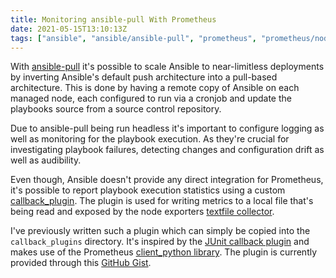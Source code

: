 ```yaml
---
title: Monitoring ansible-pull With Prometheus
date: 2021-05-15T13:10:13Z
tags: ["ansible", "ansible/ansible-pull", "prometheus", "prometheus/node-exporter"]
---
```


With [ansible-pull][docs.ansible.com:cli:ansible-pull] it's possible to scale Ansible to near-limitless deployments by
inverting Ansible's default push architecture into a pull-based architecture. This is done by having a remote copy of
Ansible on each managed node, each configured to run via a cronjob and update the playbooks source from a source control
repository.

Due to ansible-pull being run headless it's important to configure logging as well as monitoring for the playbook
execution. As they're crucial for investigating playbook failures, detecting changes and configuration drift as well as
audibility.

Even though, Ansible doesn't provide any direct integration for Prometheus, it's possible to report playbook execution
statistics using a custom [callback_plugin][docs.ansible.com:plugins:callback]. The plugin is used for writing metrics
to a local file that's being read and exposed by the node exporters [textfile
collector][github.com:prometheus:node-exporter:textfile-collector].

I've previously written such a plugin which can simply be copied into the `callback_plugins` directory. It's inspired by
the [JUnit callback plugin][github.com:ansible:ansible:junit] and makes use of the Prometheus [client_python
library][github.com:prometheus:client-python]. The plugin is currently provided through this [GitHub
Gist][gist.github.com:xinau:75c8d3].

[docs.ansible.com:cli:ansible-pull]: https://docs.ansible.com/ansible/latest/cli/ansible-pull.html
[docs.ansible.com:plugins:callback]: https://docs.ansible.com/ansible/latest/plugins/callback.html
[github.com:ansible:ansible:junit]: https://github.com/ansible/ansible/blob/devel/lib/ansible/plugins/callback/junit.py
[github.com:prometheus:client-python]: https://github.com/prometheus/client_python
[github.com:prometheus:node-exporter:textfile-collector]: https://github.com/prometheus/node_exporter#textfile-collector
[gist.github.com:xinau:75c8d3]: https://gist.github.com/xinau/75c8d385a1c282b05d53d09f7a2b35b4
